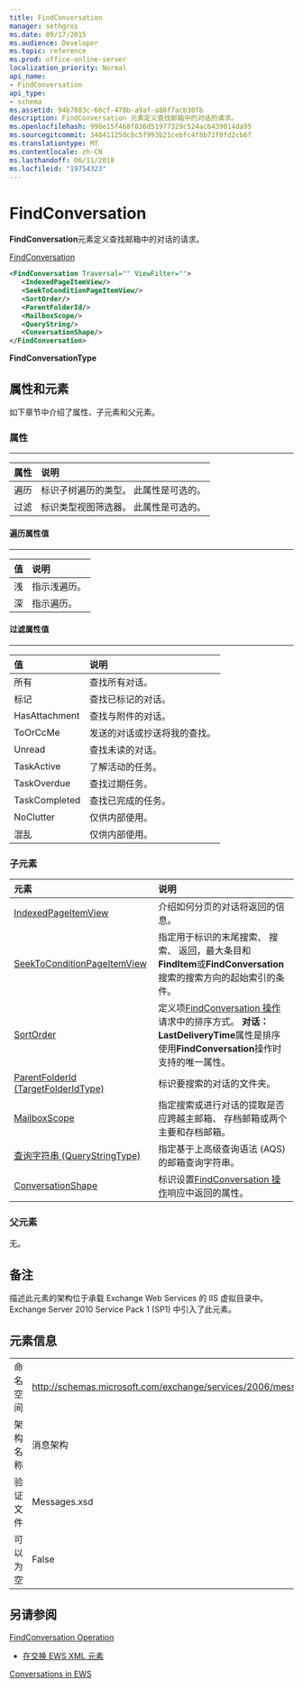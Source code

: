```yaml
---
title: FindConversation
manager: sethgros
ms.date: 09/17/2015
ms.audience: Developer
ms.topic: reference
ms.prod: office-online-server
localization_priority: Normal
api_name:
- FindConversation
api_type:
- schema
ms.assetid: 94b7083c-60cf-478b-a9af-a88f7acb30fb
description: FindConversation 元素定义查找邮箱中的对话的请求。
ms.openlocfilehash: 990e15f468f836d51977329c524acb439014da95
ms.sourcegitcommit: 34041125dc8c5f993b21cebfc4f8b72f0fd2cb6f
ms.translationtype: MT
ms.contentlocale: zh-CN
ms.lasthandoff: 06/11/2018
ms.locfileid: "19754323"
---
```

# <a name="findconversation"></a>FindConversation

**FindConversation**元素定义查找邮箱中的对话的请求。 
  
[FindConversation](findconversation.md)
  
```XML
<FindConversation Traversal="" ViewFilter="">
   <IndexedPageItemView/>
   <SeekToConditionPageItemView/>
   <SortOrder/>
   <ParentFolderId/>
   <MailboxScope/>
   <QueryString/>
   <ConversationShape/>
</FindConversation>
```

 **FindConversationType**
## <a name="attributes-and-elements"></a>属性和元素

如下章节中介绍了属性、子元素和父元素。
  
### <a name="attributes"></a>属性

****

|**属性**|**说明**|
|:-----|:-----|
|遍历  <br/> |标识子树遍历的类型。 此属性是可选的。  <br/> |
|过滤  <br/> |标识类型视图筛选器。 此属性是可选的。  <br/> |
   
#### <a name="traversal-attribute-values"></a>遍历属性值

****

|**值**|**说明**|
|:-----|:-----|
|浅  <br/> |指示浅遍历。  <br/> |
|深  <br/> |指示遍历。  <br/> |
   
#### <a name="viewfilter-attribute-values"></a>过滤属性值

****

|**值**|**说明**|
|:-----|:-----|
|所有  <br/> |查找所有对话。  <br/> |
|标记  <br/> |查找已标记的对话。  <br/> |
|HasAttachment  <br/> |查找与附件的对话。  <br/> |
|ToOrCcMe  <br/> |发送的对话或抄送将我的查找。  <br/> |
|Unread  <br/> |查找未读的对话。  <br/> |
|TaskActive  <br/> |了解活动的任务。  <br/> |
|TaskOverdue  <br/> |查找过期任务。  <br/> |
|TaskCompleted  <br/> |查找已完成的任务。  <br/> |
|NoClutter  <br/> |仅供内部使用。  <br/> |
|混乱  <br/> |仅供内部使用。  <br/> |
   
### <a name="child-elements"></a>子元素

|**元素**|**说明**|
|:-----|:-----|
|[IndexedPageItemView](indexedpageitemview.md) <br/> |介绍如何分页的对话将返回的信息。  <br/> |
|[SeekToConditionPageItemView](seektoconditionpageitemview.md) <br/> |指定用于标识的末尾搜索、 搜索、 返回，最大条目和**FindItem**或**FindConversation**搜索的搜索方向的起始索引的条件。  <br/> |
|[SortOrder](sortorder.md) <br/> |定义项[FindConversation 操作](findconversation-operation.md)请求中的排序方式。 **对话： LastDeliveryTime**属性是排序使用**FindConversation**操作时支持的唯一属性。  <br/> |
|[ParentFolderId (TargetFolderIdType)](parentfolderid-targetfolderidtype.md) <br/> |标识要搜索的对话的文件夹。  <br/> |
|[MailboxScope](mailboxscope.md) <br/> |指定搜索或进行对话的提取是否应跨越主邮箱、 存档邮箱或两个主要和存档邮箱。  <br/> |
|[查询字符串 (QueryStringType)](querystring-querystringtype.md) <br/> |指定基于上高级查询语法 (AQS) 的邮箱查询字符串。  <br/> |
|[ConversationShape](conversationshape.md) <br/> |标识设置[FindConversation 操作](findconversation-operation.md)响应中返回的属性。  <br/> |
   
### <a name="parent-elements"></a>父元素

无。
  
## <a name="remarks"></a>备注

描述此元素的架构位于承载 Exchange Web Services 的 IIS 虚拟目录中。Exchange Server 2010 Service Pack 1 (SP1) 中引入了此元素。
  
## <a name="element-information"></a>元素信息

|||
|:-----|:-----|
|命名空间  <br/> |http://schemas.microsoft.com/exchange/services/2006/messages  <br/> |
|架构名称  <br/> |消息架构  <br/> |
|验证文件  <br/> |Messages.xsd  <br/> |
|可以为空  <br/> |False  <br/> |
   
## <a name="see-also"></a>另请参阅



[FindConversation Operation](findconversation-operation.md)


- [在交换 EWS XML 元素](ews-xml-elements-in-exchange.md)


[Conversations in EWS](http://msdn.microsoft.com/library/91e64629-db6c-4c94-9dcb-d386232e8467%28Office.15%29.aspx)

